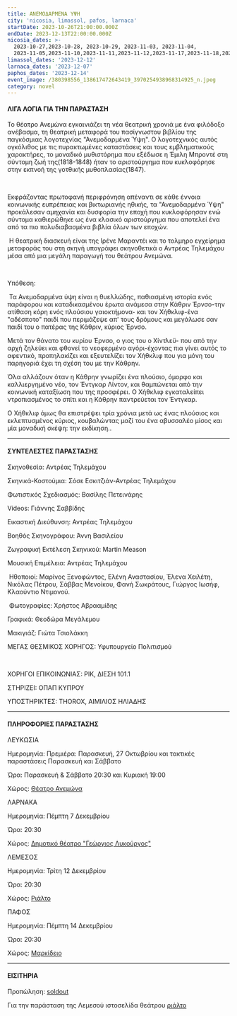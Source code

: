 ```yaml
---
title: ΑΝΕΜΟΔΑΡΜΕΝΑ ΥΨΗ
city: 'nicosia, limassol, pafos, larnaca'
startDate: 2023-10-26T21:00:00.000Z
endDate: 2023-12-13T22:00:00.000Z
nicosia_dates: >-
  2023-10-27,2023-10-28, 2023-10-29, 2023-11-03, 2023-11-04,
  2023-11-05,2023-11-10,2023-11-11,2023-11-12,2023-11-17,2023-11-18,2023-11-19,2023-11-24,2023-11-25,2023-11-26,2023-12-01,2023-12-02,2023-12-03
limassol_dates: '2023-12-12'
larnaca_dates: '2023-12-07'
paphos_dates: '2023-12-14'
event_image: /380398556_138617472643419_3970254938968314925_n.jpeg
category: novel
---
```


#### ΛΙΓΑ ΛΟΓΙΑ ΓΙΑ ΤΗΝ ΠΑΡΑΣΤΑΣΗ

Το θέατρο Ανεμώνα εγκαινιάζει τη νέα θεατρική χρονιά με ένα φιλόδοξο ανέβασμα, τη θεατρική μεταφορά του πασίγνωστου βιβλίου της παγκόσμιας λογοτεχνίας "Ανεμοδαρμένα Ύψη". Ο λογοτεχνικός αυτός ογκόλιθος με τις πυρακτωμένες καταστάσεις και τους εμβληματικούς χαρακτήρες, το μοναδικό μυθιστόρημα που εξέδωσε η Έμιλη Μπροντέ στη σύντομη ζωή της(1818-1848) ήταν το αριστούργημα που κυκλοφόρησε στην εκπνοή της γοτθικής μυθοπλασίας(1847).

 

Εκφράζοντας πρωτοφανή περιφρόνηση απέναντι σε κάθε έννοια κοινωνικής ευπρέπειας και βικτωριανής ηθικής, τα "Ανεμοδαρμένα Ύψη" προκάλεσαν αμηχανία και δυσφορία την εποχή που κυκλοφόρησαν ενώ σύντομα καθιερώθηκε ως ένα κλασικό αριστούργημα που αποτελεί
ένα από τα πιο πολυδιαβασμένα βιβλία όλων των εποχών.

 Η θεατρική διασκευή είναι της Ιρένε Μαραντέι και το τολμηρο εγχείρημα μεταφοράς του στη σκηνή υπογράφει σκηνοθετικά ο Αντρέας Τηλεμάχου μέσα από μια μεγάλη παραγωγή του θεάτρου Ανεμώνα.

 

Υπόθεση:

 Τα Ανεμοδαρμένα ύψη είναι η θυελλώδης, παθιασμένη ιστορία ενός παράφορου και καταδικασμένου έρωτα ανάμεσα στην Κάθριν Έρνσο-την ατίθαση κόρη ενός πλούσιου γαιοκτήμονα- και τον Χήθκλιφ-ένα "αδέσποτο" παιδί που περιμάζεψε απ' τους δρόμους και μεγάλωσε σαν παιδί του ο πατέρας της Κάθριν, κύριος Έρνσο.

Μετά τον θάνατο του κυρίου Έρνσο, ο γιος του ο Χίντλεϋ- που από την αρχή ζηλεύει και φθονεί το νεοφερμένο αγόρι-έχοντας πια γίνει αυτός το αφεντικό, προπηλακίζει και εξευτελίζει τον Χήθκλιφ που για μόνη του παρηγοριά έχει τη σχέση του με την Κάθρην.

Όλα αλλάζουν όταν η Κάθρην γνωρίζει ένα πλούσιο, όμορφο και καλλιεργημένο νέο, τον Έντγκαρ Λίντον, και θαμπώνεται από την κοινωνική καταξίωση που της προσφέρει. Ο Χήθκλιφ εγκαταλείπει ντροπιασμένος το σπίτι και η Κάθρην παντρεύεται τον Έντγκαρ.

Ο Χήθκλιφ όμως θα επιστρέψει τρία χρόνια μετά ως ένας πλούσιος και εκλεπτυσμένος κύριος, κουβαλώντας μαζί του ένα αβυσσαλέο μίσος και μία μοναδική σκέψη: την εκδίκηση..

***

#### ΣΥΝΤΕΛΕΣΤΕΣ ΠΑΡΑΣΤΑΣΗΣ

Σκηνοθεσία: Αντρέας Τηλεμάχου

Σκηνικά-Κοστούμια: Σόσε Εσκιτζιάν-Αντρέας Τηλεμάχου

Φωτιστικός Σχεδιασμός: Βασίλης Πετεινάρης

Videos: Γιάννης Σαββίδης

Εικαστική Διεύθυνση: Αντρέας Τηλεμάχου

Βοηθός Σκηνογράφου: Άννη Βασιλείου

Ζωγραφική Εκτέλεση Σκηνικού: Martin Meason

Μουσική Επιμέλεια: Αντρέας Τηλεμάχου

 Ηθοποιοί: Μαρίνος Ξενοφώντος, Ελένη Αναστασίου, Έλενα Χειλέτη, Νικόλας Πέτρου, Σάββας Μενοίκου, Φανή Σωκράτους, Γιώργος Ιωσήφ, Κλαούντιο Ντιμονού.

 Φωτογραφίες: Χρήστος Αβρααμίδης

Γραφικά: Θεοδώρα Μεγάλεμου

Μακιγιάζ: Γιώτα Τσιολάκκη

ΜΕΓΑΣ ΘΕΣΜΙΚΟΣ ΧΟΡΗΓΟΣ: Υφυπουργείο Πολιτισμού

 

ΧΟΡΗΓΟΙ ΕΠΙΚΟΙΝΩΝΙΑΣ: ΡΙΚ, ΔΙΕΣΗ 101.1

ΣΤΗΡΙΖΕΙ: ΟΠΑΠ ΚΥΠΡΟΥ

ΥΠΟΣΤΗΡΙΚΤΕΣ: THOROX, ΑΙΜΙΛΙΟΣ ΗΛΙΑΔΗΣ

***

#### ΠΛΗΡΟΦΟΡΙΕΣ ΠΑΡΑΣΤΑΣΗΣ

ΛΕΥΚΩΣΙΑ

Ημερομηνία:  Πρεμιέρα: Παρασκευή, 27 Οκτωβρίου και τακτικές παραστάσεις Παρασκευή και Σάββατο

Ώρα: Παρασκευή & Σάββατο 20:30 και Κυριακή 19:00

Χώρος: [Θέατρο Ανεμώνα](https://www.google.com/maps/place/%CE%98%CE%AD%CE%B1%CF%84%CF%81%CE%BF+%CE%91%CE%BD%CE%B5%CE%BC%CF%8E%CE%BD%CE%B1/@35.1186601,33.3779815,17z/data=!3m1!4b1!4m6!3m5!1s0x14de19e63630eb63:0xd339a4a6a9061ea8!8m2!3d35.1186557!4d33.3805564!16s%2Fg%2F11h3k6_pp1?entry=ttu)

ΛΑΡΝΑΚΑ

Ημερομηνία:  Πέμπτη 7 Δεκεμβρίου

Ώρα:  20:30 

Χώρος: [Δημοτικό θέατρο "Γεώργιος Λυκούργος"](https://www.google.com/maps/place/Municipal+Theatre+of+Larnaka/@34.9160578,33.6215252,17z/data=!3m1!4b1!4m6!3m5!1s0x14e08357d0583743:0x9596f1dd1e03bce6!8m2!3d34.9160535!4d33.6263961!16s%2Fg%2F11h7y1sd99?entry=ttu)

ΛΕΜΕΣΟΣ

Ημερομηνία:  Τρίτη 12 Δεκεμβρίου

Ώρα:  20:30 

Χώρος: [Ριάλτο](https://www.google.com/maps/place/Rialto+Theatre/@34.6795424,33.0432363,17z/data=!3m1!4b1!4m6!3m5!1s0x14e7331ab1ec9197:0xdf6e42bed1d077b1!8m2!3d34.679538!4d33.0458112!16s%2Fg%2F1xb0n5zr?entry=ttu)

ΠΑΦΟΣ

Ημερομηνία:  Πέμπτη 14 Δεκεμβρίου

Ώρα:  20:30 

Χώρος: [Μαρκίδειο](https://www.google.com/maps/place/Markideio+Theatre/@34.7781642,32.4206585,17z/data=!3m1!4b1!4m6!3m5!1s0x14e706f5450bd66d:0x68a598c2c5136439!8m2!3d34.7781598!4d32.4232334!16s%2Fg%2F1tf4_3gh?entry=ttu)

***

#### ΕΙΣΙΤΗΡΙΑ

Προπώληση: [soldout ](https://www.soldoutticketbox.com/wuthering-heights-anemona-theatre-2023/?lang=el)

Για την παράσταση της Λεμεσού ιστοσελίδα θεάτρου [ριάλτο](https://www.rialto.com.cy/)
